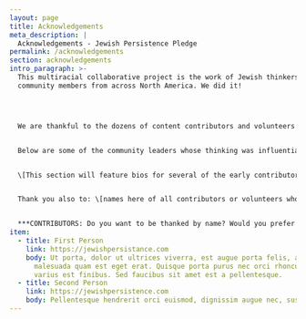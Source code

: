 ```yaml
---
layout: page
title: Acknowledgements
meta_description: |
  Acknowledgements - Jewish Persistence Pledge
permalink: /acknowledgements
section: acknowledgements
intro_paragraph: >-
  This multiracial collaborative project is the work of Jewish thinkers and
  community members from across North America. We did it!




  We are thankful to the dozens of content contributors and volunteers who have made this a reality. We would also like to express our appreciation to vital organizers who are not named here for privacy reasons.


  Below are some of the community leaders whose thinking was influential in shaping this text & project.


  \[This section will feature bios for several of the early contributors.]


  Thank you also to: \[names here of all contributors or volunteers who wish to be named]


  ***CONTRIBUTORS: Do you want to be thanked by name? Would you prefer to remain anonymous? If we succeed in raising funds to modestly compensate each contributor, how should we reach you? Please fill out [this form](https://forms.gle/Ytz59y7JacDTiYFS8) to let us know.***
item:
  - title: First Person
    link: https://jewishpersistance.com
    body: Ut porta, dolor ut ultrices viverra, est augue porta felis, auctor
      malesuada quam est eget erat. Quisque porta purus nec orci rhoncus, a
      varius est finibus. Sed faucibus sit amet est a pellentesque.
  - title: Second Person
    link: https://jewishpersistence.com
    body: Pellentesque hendrerit orci euismod, dignissim augue nec, suscipit nibh.
---
```

